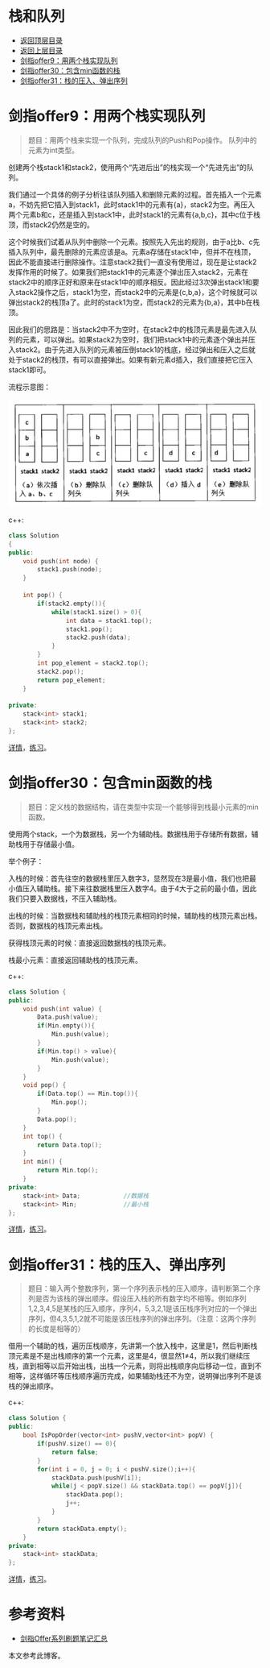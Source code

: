 # 栈和队列

* [返回顶层目录](../../../../SUMMARY.md)
* [返回上层目录](../jianzhi-offer.md)
* [剑指offer9：用两个栈实现队列](#剑指offer9：用两个栈实现队列)
* [剑指offer30：包含min函数的栈](#剑指offer30：包含min函数的栈)
* [剑指offer31：栈的压入、弹出序列](#剑指offer31：栈的压入、弹出序列)



# 剑指offer9：用两个栈实现队列

> 题目：用两个栈来实现一个队列，完成队列的Push和Pop操作。 队列中的元素为int类型。

创建两个栈stack1和stack2，使用两个“先进后出”的栈实现一个“先进先出”的队列。

我们通过一个具体的例子分析往该队列插入和删除元素的过程。首先插入一个元素a，不妨先把它插入到stack1，此时stack1中的元素有{a}，stack2为空。再压入两个元素b和c，还是插入到stack1中，此时stack1的元素有{a,b,c}，其中c位于栈顶，而stack2仍然是空的。

这个时候我们试着从队列中删除一个元素。按照先入先出的规则，由于a比b、c先插入队列中，最先删除的元素应该是a。元素a存储在stack1中，但并不在栈顶，因此不能直接进行删除操作。注意stack2我们一直没有使用过，现在是让stack2发挥作用的时候了。如果我们把stack1中的元素逐个弹出压入stack2，元素在stack2中的顺序正好和原来在stack1中的顺序相反。因此经过3次弹出stack1和要入stack2操作之后，stack1为空，而stack2中的元素是{c,b,a}，这个时候就可以弹出stack2的栈顶a了。此时的stack1为空，而stack2的元素为{b,a}，其中b在栈顶。

因此我们的思路是：当stack2中不为空时，在stack2中的栈顶元素是最先进入队列的元素，可以弹出。如果stack2为空时，我们把stack1中的元素逐个弹出并压入stack2。由于先进入队列的元素被压倒stack1的栈底，经过弹出和压入之后就处于stack2的栈顶，有可以直接弹出。如果有新元素d插入，我们直接把它压入stack1即可。

流程示意图：

![stack-9](pic/stack-9.jpg)

c++:

```c++
class Solution
{
public:
    void push(int node) {
        stack1.push(node);
    }

    int pop() {
        if(stack2.empty()){
            while(stack1.size() > 0){
                int data = stack1.top();
                stack1.pop();
                stack2.push(data);
            }
        }
        int pop_element = stack2.top();
        stack2.pop();
        return pop_element;
    }

private:
    stack<int> stack1;
    stack<int> stack2;
};
```

[详情](https://cuijiahua.com/blog/2017/11/basis_5.html)，[练习](https://www.nowcoder.com/practice/54275ddae22f475981afa2244dd448c6?tpId=13&tqId=11158&tPage=1&rp=1&ru=/ta/coding-interviews&qru=/ta/coding-interviews/question-ranking)。



# 剑指offer30：包含min函数的栈

> 题目：定义栈的数据结构，请在类型中实现一个能够得到栈最小元素的min函数。

使用两个stack，一个为数据栈，另一个为辅助栈。数据栈用于存储所有数据，辅助栈用于存储最小值。

举个例子：

入栈的时候：首先往空的数据栈里压入数字3，显然现在3是最小值，我们也把最小值压入辅助栈。接下来往数据栈里压入数字4。由于4大于之前的最小值，因此我们只要入数据栈，不压入辅助栈。

出栈的时候：当数据栈和辅助栈的栈顶元素相同的时候，辅助栈的栈顶元素出栈。否则，数据栈的栈顶元素出栈。

获得栈顶元素的时候：直接返回数据栈的栈顶元素。

栈最小元素：直接返回辅助栈的栈顶元素。

c++:

```c++
class Solution {
public:
    void push(int value) {
        Data.push(value);
        if(Min.empty()){
            Min.push(value);
        }
        if(Min.top() > value){
            Min.push(value);
        }
    }
    void pop() {
        if(Data.top() == Min.top()){
            Min.pop();
        }
        Data.pop();
    }
    int top() {
        return Data.top();
    }
    int min() {
        return Min.top();
    }
private:
    stack<int> Data;			//数据栈
    stack<int> Min;				//最小栈
};
```

[详情](https://cuijiahua.com/blog/2017/12/basis_20.html)，[练习](https://www.nowcoder.com/practice/4c776177d2c04c2494f2555c9fcc1e49?tpId=13&tqId=11173&tPage=1&rp=1&ru=/ta/coding-interviews&qru=/ta/coding-interviews/question-ranking)。



# 剑指offer31：栈的压入、弹出序列

> 题目：输入两个整数序列，第一个序列表示栈的压入顺序，请判断第二个序列是否为该栈的弹出顺序。假设压入栈的所有数字均不相等。例如序列1,2,3,4,5是某栈的压入顺序，序列4，5,3,2,1是该压栈序列对应的一个弹出序列，但4,3,5,1,2就不可能是该压栈序列的弹出序列。（注意：这两个序列的长度是相等的）

借用一个辅助的栈，遍历压栈顺序，先讲第一个放入栈中，这里是1，然后判断栈顶元素是不是出栈顺序的第一个元素，这里是4，很显然1≠4，所以我们继续压栈，直到相等以后开始出栈，出栈一个元素，则将出栈顺序向后移动一位，直到不相等，这样循环等压栈顺序遍历完成，如果辅助栈还不为空，说明弹出序列不是该栈的弹出顺序。

c++:

```c++
class Solution {
public:
    bool IsPopOrder(vector<int> pushV,vector<int> popV) {
        if(pushV.size() == 0){
            return false;
        }
        for(int i = 0, j = 0; i < pushV.size();i++){
            stackData.push(pushV[i]);
            while(j < popV.size() && stackData.top() == popV[j]){
                stackData.pop();
                j++;
            }
        }
        return stackData.empty();
    }
private:
    stack<int> stackData;
};
```

[详情](https://cuijiahua.com/blog/2017/12/basis_21.html)，[练习](https://www.nowcoder.com/practice/d77d11405cc7470d82554cb392585106?tpId=13&tqId=11174&tPage=1&rp=1&ru=/ta/coding-interviews&qru=/ta/coding-interviews/question-ranking)。



# 参考资料

- [剑指Offer系列刷题笔记汇总](https://cuijiahua.com/blog/2018/02/basis_67.html)

本文参考此博客。

